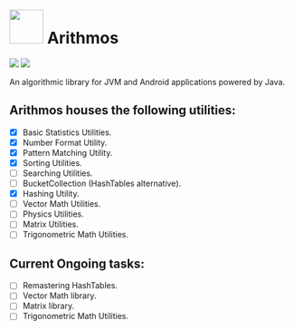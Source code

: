 # <img src="https://github.com/Arithmos-Algorithms/Arithmos/assets/60224159/7de3af64-28eb-41d6-b9b0-28df8f61071b" width=60 height=60/> Arithmos
[![](https://github.com/Arithmos-Algorithms/Arithmos/actions/workflows/build-test.yml/badge.svg)]() [![](https://github.com/Arithmos-Algorithms/Arithmos/actions/workflows/build-deploy.yml/badge.svg)]()

An algorithmic library for JVM and Android applications powered by Java.

## Arithmos houses the following utilities:  
- [x] Basic Statistics Utilities. 
- [x] Number Format Utility.
- [x] Pattern Matching Utility.
- [x] Sorting Utilities.
- [ ] Searching Utilities.
- [ ] BucketCollection (HashTables alternative).
- [x] Hashing Utility.
- [ ] Vector Math Utilities.
- [ ] Physics Utilities.
- [ ] Matrix Utilities.
- [ ] Trigonometric Math Utilities.

## Current Ongoing tasks: 
- [ ] Remastering HashTables.
- [ ] Vector Math library.
- [ ] Matrix library.
- [ ] Trigonometric Math Utilities.
